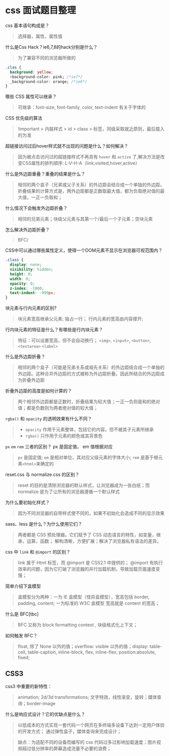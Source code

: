 # css 面试题目整理

css 基本语句构成是？

> 选择器，属性，属性值

什么是Css Hack？ie6,7,8的hack分别是什么？

> 为了兼容不同的浏览器所做的

```css
.clas {
  background: yellow;
  +background-color: pink; /*ie7*/
  _background-color: orange; /*ie6*/
}
```

<!-- TODO: 找三个 CSS2.0 的兼容性问题 -->

 哪些 CSS 属性可以继承？

> 可继承：font-size, font-family, color, text-indent 有关于字体的

CSS 优先级的算法

> !important > 内联样式 > id > class > 标签，同级采取就近原则，最后载入的为准

超链接访问过后hover样式就不出现的问题是什么？如何解决？

> 因为被点击访问过的超链接样式不再具有 `hover` 和 `active` 了,解决方法是改变CSS属性的排列顺序: L-V-H-A（link,visited,hover,active）

什么是外边距重叠？重叠的结果是什么？

> 相邻的两个盒子（兄弟或父子关系）的外边距会结合成一个单独的外边距。折叠结果的计算方式是，两外边距都是正数取最大值，都为负取绝对值的最大值，一正一负取和；

什么情况下会触发外边距折叠？

> 相邻的兄弟元素；块级父元素与其第一个/最后一个子元素；空块元素

怎么解决外边距折叠？

> BFC/

CSS中可以通过哪些属性定义，使得一个DOM元素不显示在浏览器可视范围内？

```css
.class {
  display: none;
  visibility: hidden;
  height: 0;
  width: 0;
  opacity: 0;
  z-index: -1000;
  text-indent: -999px;
}
```

块元素与行内元素的区别?

> 块元素宽高继承父元素; 独占一行； 行内元素的宽高由内容撑开;

行内块元素的特征是什么？有哪些是行内块元素？

> 特征：可以设置宽高，但不会自动换行； `<img>`, `<input>`, `<button>`, `<textarea>` `<label>`

什么是外边距折叠？

> 相邻的两个盒子（可能是兄弟关系或祖先关系）的外边距结合成一个单独的外边距。这种合并外边距的方式被称为外边距折叠。因此所结合的外边距成为折叠外边距

折叠外边距的高度是如何计算的？

> 两个相邻外边距都是正数时，折叠结果为较大值；一正一负则是和的绝对值；都是负数则为两者绝对值的较大值；

`rgba()` 和 `opacity` 的透明效果有什么不同？

> - `opacity` 作用于元素整体，包括它的内容。但不被其子元素所继承
> - `rgba()` 只作用于元素的颜色或其背景色

`px` `em` `rem` 三者的区别？ px 是固定值， em 值根据对应

> `px` 是固定值; `em` 是相对单位，其对应父级元素的字体大小; `rem` 是基于根元素`<html>`来确定的

reset.css 与 normalize.css 的区别？

> reset 的目的是清除浏览器的默认样式，让浏览器成为一张白纸；而 normalize 是为了让所有的浏览器遵循一个默认样式

为什么要初始化样式？

> 因为不同浏览器的自带样式使不同的，如果不初始化会造成不同的显示效果

sass、less 是什么？为什么使用它们？

> 两者都是 CSS 预处理器。它们赋予了 CSS 动态语言的特性，如变量，继承，运算，函数； 解构清晰，方便扩展；解决了浏览器私有语法的差异。

css 中 `link` 和 `@import` 的区别？

> link 属于 Html 标签，而 @import 是 CSS2.1 中提供的； @import 有执行效率的问题，因为它打破了浏览器的并行加载机制，导致加载页面速度变慢；

简单介绍下盒模型

> 盒模型分为两种：一为 IE 盒模型（怪异盒模型），宽高包括 border, padding, content; 一为标准的 W3C 盒模型 宽高就是 content 的宽高；

什么是 BFC[tbc]

> BFC 又称为 block formatting context , 块级格式化上下文；

如何触发 BFC？

> float, 除了 None 以外的值；overflow: visible 以外的值；display: table-cell, table-caption, inline-block, flex, inline-flex; position:absolute, fixed;

## CSS3

css3 中重要的新特性：

> animation; 2d/3d transformations; 文字特效，线性渐变，旋转；媒体查询；border-image

什么是响应式设计？它的优缺点是什么？

> 以低成本的方式实现一套代码一个网页在多终端多设备下达到一定用户体验的开发方式； 通过弹性盒子，媒体查询来完成设计；

> 缺点：为适配不同的设备而编写的 css 代码过多过影响加载速度；图片视频超过低分辨率的屏幕造成流量不必要的浪费；
